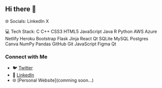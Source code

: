 ## Hi there 👋

🌐 Socials:
LinkedIn X

💻 Tech Stack:
C C++ CSS3 HTML5 JavaScript Java R Python AWS Azure Netlify Heroku Bootstrap Flask Jinja React Qt SQLite MySQL Postgres Canva NumPy Pandas GitHub Git JavaScript Figma Qt

### Connect with Me
- 🐦 [Twitter](https://x.com/rx7ankit)
- 💼 [LinkedIn](https://www.linkedin.com/in/rx7ankit/)
- 🌐 [Personal Website](comming soon...)

